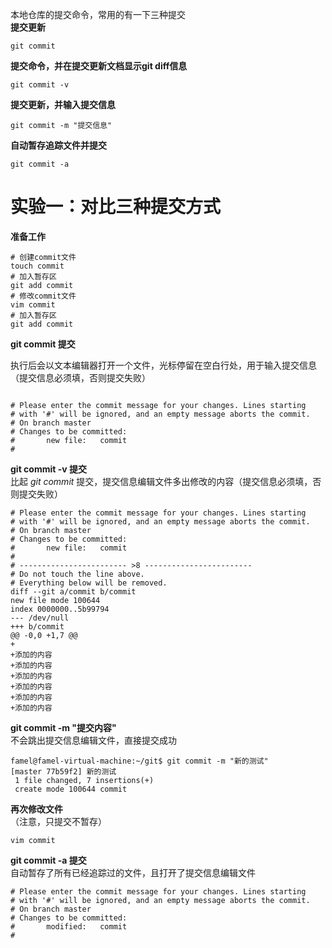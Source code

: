 本地仓库的提交命令，常用的有一下三种提交  
**提交更新**
```
git commit
```
**提交命令，并在提交更新文档显示git diff信息**  
```
git commit -v
```
**提交更新，并输入提交信息**
```git
git commit -m "提交信息"
```
**自动暂存追踪文件并提交**  
```
git commit -a
```
# 实验一：对比三种提交方式
**准备工作**
```
# 创建commit文件
touch commit
# 加入暂存区
git add commit
# 修改commit文件
vim commit
# 加入暂存区
git add commit 
```
**git commit 提交**

执行后会以文本编辑器打开一个文件，光标停留在空白行处，用于输入提交信息（提交信息必须填，否则提交失败）
```

# Please enter the commit message for your changes. Lines starting
# with '#' will be ignored, and an empty message aborts the commit.
# On branch master
# Changes to be committed:
#       new file:   commit
#
```
**git commit -v 提交**  
比起 *git commit* 提交，提交信息编辑文件多出修改的内容（提交信息必须填，否则提交失败）
```
# Please enter the commit message for your changes. Lines starting
# with '#' will be ignored, and an empty message aborts the commit.
# On branch master
# Changes to be committed:
#       new file:   commit
#
# ------------------------ >8 ------------------------
# Do not touch the line above.
# Everything below will be removed.
diff --git a/commit b/commit
new file mode 100644
index 0000000..5b99794
--- /dev/null
+++ b/commit
@@ -0,0 +1,7 @@
+
+添加的内容
+添加的内容
+添加的内容
+添加的内容
+添加的内容
+添加的内容
```
**git commit -m "提交内容"**  
不会跳出提交信息编辑文件，直接提交成功
```
famel@famel-virtual-machine:~/git$ git commit -m "新的测试"
[master 77b59f2] 新的测试
 1 file changed, 7 insertions(+)
 create mode 100644 commit
```
**再次修改文件**  
（注意，只提交不暂存）
```
vim commit
```
**git commit -a 提交**  
自动暂存了所有已经追踪过的文件，且打开了提交信息编辑文件
```
# Please enter the commit message for your changes. Lines starting
# with '#' will be ignored, and an empty message aborts the commit.
# On branch master
# Changes to be committed:
#       modified:   commit
#
```


